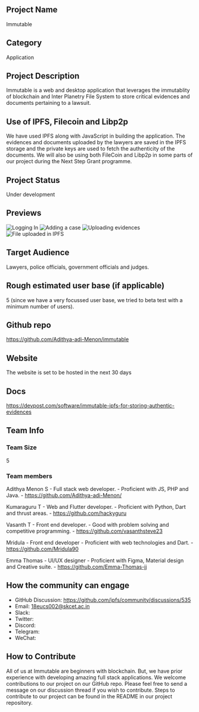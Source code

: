 ## Project Name
Immutable

## Category 
Application

## Project Description
Immutable is a web and desktop application that leverages the immutablity of blockchain and Inter Planetry File System to store critical evidences and documents pertaining to a lawsuit.

## Use of IPFS, Filecoin and Libp2p
We have used IPFS along with JavaScript in building the application. The evidences and documents uploaded by the lawyers are saved in the IPFS storage and the private keys are used to fetch the authenticity of the documents. We will also be using both FileCoin and Libp2p in some parts of our project during the Next Step Grant programme.

## Project Status
Under development

## Previews
![Logging In](https://cdn.discordapp.com/attachments/814552534416621591/837603512292605972/pic75ekhiq9v.png)
![Adding a case](https://cdn.discordapp.com/attachments/814552534416621591/837603517123264512/pic1ygfbgogo.png)
![Uploading evidences](https://media.discordapp.net/attachments/814552534416621591/837604525601980436/Screenshot_236.png)
![File uploaded in IPFS](https://cdn.discordapp.com/attachments/814552534416621591/837603602532139029/Screenshot_231.png)

## Target Audience
Lawyers, police officials, government officials and judges.

## Rough estimated user base (if applicable)
5 (since we have a very focussed user base, we tried to beta test with a minimum number of users).

## Github repo
https://github.com/Adithya-adi-Menon/immutable

## Website
The website is set to be hosted in the next 30 days

## Docs
https://devpost.com/software/immutable-ipfs-for-storing-authentic-evidences

## Team Info

### Team Size
5  

### Team members
Adithya Menon S
	- Full stack web developer.
	- Proficient with JS, PHP and Java.
	- https://github.com/Adithya-adi-Menon/

Kumaraguru T
	- Web and Flutter developer.
	- Proficient with Python, Dart and thrust areas.
	- https://github.com/hackyguru

Vasanth T
	- Front end developer.
	- Good with problem solving and competitive programming.
	- https://github.com/vasanthsteve23

Mridula
	- Front end developer
	- Proficient with web technologies and Dart.
	- https://github.com/Mridula90

Emma Thomas
	- UI/UX designer
	- Proficient with Figma, Material design and Creative suite.
	- https://github.com/Emma-Thomas-jj

## How the community can engage
* GitHub Discussion: https://github.com/ipfs/community/discussions/535  
* Email: 18eucs002@skcet.ac.in 
* Slack:  
* Twitter:  
* Discord:  
* Telegram:  
* WeChat:  

## How to Contribute
All of us at Immutable are beginners with blockchain. But, we have prior experience with developing amazing full stack applications. We welcome contributions to our project on our GitHub repo. Please feel free to send a message on our discussion thread if you wish to contribute. Steps to contribute to our project can be found in the README in our project repository.

